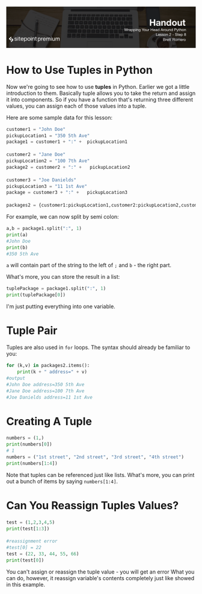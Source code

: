 ![](headings/2.8.png)

# How to Use Tuples in Python

Now we're going to see how to use **tuples** in Python. Earlier we got a little introduction to them. Basically tuple allows you to take the return and assign it into components. So if you have a function that's returning three different values, you can assign each of those values into a tuple.

Here are some sample data for this lesson:

```py
customer1 = "John Doe"
pickupLocation1 = "350 5th Ave"
package1 = customer1 + ":" +  pickupLocation1

customer2 = "Jane Doe"
pickupLocation2 = "100 7th Ave"
package2 = customer2 + ":" +   pickupLocation2

customer3 = "Joe Danields"
pickupLocation3 = "11 1st Ave"
package = customer3 + ":" +   pickupLocation3

packages2 = {customer1:pickupLocation1,customer2:pickupLocation2,customer3:pickupLocation3}
```

For example, we can now split by semi colon:

```py
a,b = package1.split(":", 1)
print(a)
#John Doe
print(b)
#350 5th Ave
```
`a` will contain part of the string to the left of `;` and `b` - the right part.

What's more, you can store the result in a list:

```py
tuplePackage = package1.split(":", 1)
print(tuplePackage[0])
```

I'm just putting everything into one variable.

# Tuple Pair

Tuples are also used in `for` loops. The syntax should already be familiar to you:

```py
for (k,v) in packages2.items():
    print(k + " address=" + v)
#output
#John Doe address=350 5th Ave
#Jane Doe address=100 7th Ave
#Joe Danields address=11 1st Ave
```

# Creating A Tuple

```py
numbers = (1,)
print(numbers[0])
# 1
numbers = ("1st street", "2nd street", "3rd street", "4th street")
print(numbers[1:4])
```

Note that tuples can be referenced just like lists. What's more, you can print out a bunch of items by saying `numbers[1:4]`.

# Can You Reassign Tuples Values?

```py
test = (1,2,3,4,5)
print(test[1:3])

#reassignment error
#test[0] = 22
test = (22, 33, 44, 55, 66)
print(test[0])
```

You can't assign or reassign the tuple value - you will get an error What you can do, however, it reassign variable's contents completely just like showed in this example.